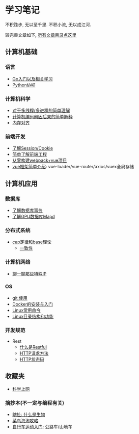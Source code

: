 # 学习笔记
不积跬步, 无以至千里. 不积小流, 无以成江河.

较完善文章如下, [所有文章目录点这里](/catalog.md)

## 计算机基础
### 语言
- [Go入门以及相关学习](/basics/language/golang/)
- [Python协程](/basics/language/python/coroutines.md)
### 计算机科学
- [对于多线程/多进程的简单理解](/basics/skill/thread_process.md)
- [计算机编码前因后果的简单解释](/basics/skill/encode/encode_0.md)
- [内存对齐](/basics/skill/Memory-Alignment.md)
### 前端开发
- [了解Session/Cookie](/basics/front_end/fe/Session-Cookie.md)
- [简单了解前端工程](/basics/front_end/fe/dev&build&deploy.md)
- [从零构建webpack+vue项目](/basics/front_end/fe/crete-project.md)
- [vue框架简单介绍](/basics/front_end/vue/vue.md): vue-loader/vue-router/axios/vuex全局存储

## 计算机应用
### 数据库
- [了解数据库事务](/application/database/basics/transaction.md)
- [了解GPU数据库Mapd](/application/database/mapd/Mapd.md)
### 分布式系统
- [cap定律和base理论](/application/distributed_system/cap_base.md)
    - [一致性](/application/distributed_system/consistency.md)
### 计算机网络
- [聊一聊那些特殊IP](/application/network/special_ip.md)
### OS
- [git 使用](/application/os/git/use.md)
- [Docker的安装与入门](/application/os/lxc/docker/how_to_use.md)
- [Linux常用命令](/application/os/linux_cmd/basic_cmd.md)
- [Linux目录结构和功能](/application/os/linux_cmd/dirstructure.md)
### 开发规范
- Rest
    - [什么是Restful](/application/standard/rest/restful.md)
    - [HTTP请求方法](/application/standard/rest/HTTP_request_methods.md)
    - [HTTP状态码](/application/standard/rest/HTTP_status_code.md)

## 收藏夹
- [科学上网](/collect/aweone/soft/shadowsocks.md)
### 摘抄本(不一定与编程有关)
- [瞎扯: 什么是生物](/collect/litera/FUN/WhatsIt.md)
- [菜鸟海淘攻略](/collect/litera/RESEARCH/HowGoSea.md)
- [自行车运动入门](/collect/litera/RESEARCH/HowChooseBike.md): 公路车/山地车
